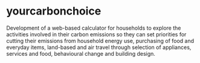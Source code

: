 # yourcarbonchoice
Development of a web-based calculator for households to explore the activities involved in their carbon emissions so they can set priorities for cutting their emissions from household energy use, purchasing of food and everyday items, land-based and air travel through selection of appliances, services and food, behavioural change and building design.
